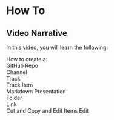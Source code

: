# How To
## Video Narrative

In this video, you will learn the following:

How to create a:  
GitHub Repo   
Channel   
Track  
Track Item  
Markdown 
Presentation  
Folder  
Link  
Cut and Copy and Edit Items
Edit 

